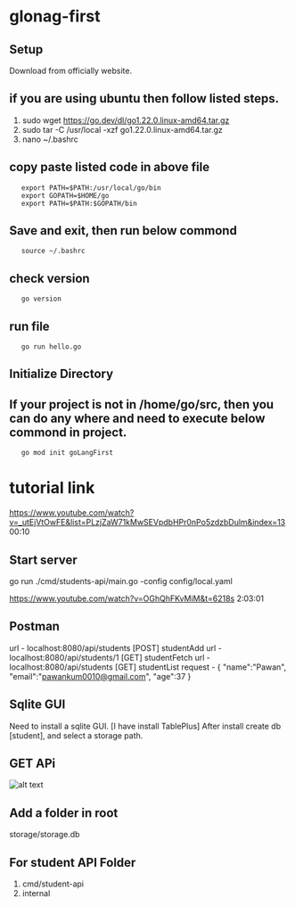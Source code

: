 # glonag-first
## Setup
 Download from officially website.
## if you are using ubuntu then follow listed steps.
 1. sudo wget https://go.dev/dl/go1.22.0.linux-amd64.tar.gz
 2. sudo tar -C /usr/local -xzf go1.22.0.linux-amd64.tar.gz
 3. nano ~/.bashrc
 ## copy paste listed code in above file
       export PATH=$PATH:/usr/local/go/bin
       export GOPATH=$HOME/go 
       export PATH=$PATH:$GOPATH/bin
## Save and exit, then run below commond
       source ~/.bashrc
## check version 
       go version
## run file
       go run hello.go

## Initialize Directory
## If your project is not in /home/go/src, then you can do any where and need to execute below commond in project.
       go mod init goLangFirst


# tutorial link
https://www.youtube.com/watch?v=_utEjVtOwFE&list=PLzjZaW71kMwSEVpdbHPr0nPo5zdzbDulm&index=13
00:10

## Start server
 go run ./cmd/students-api/main.go -config config/local.yaml

https://www.youtube.com/watch?v=OGhQhFKvMiM&t=6218s
 2:03:01


 ## Postman
 url - localhost:8080/api/students [POST] studentAdd
 url - localhost:8080/api/students/1 [GET] studentFetch
 url - localhost:8080/api/students [GET] studentList
 request - {
    "name":"Pawan",
    "email":"pawankum0010@gmail.com",
    "age":37
}  

## Sqlite GUI
Need to install a sqlite GUI. [I have install TablePlus]
After install create db [student], and select a storage path.


## GET APi
![alt text](image.png)

## Add a folder in root
storage/storage.db

## For student API Folder
1. cmd/student-api
2. internal